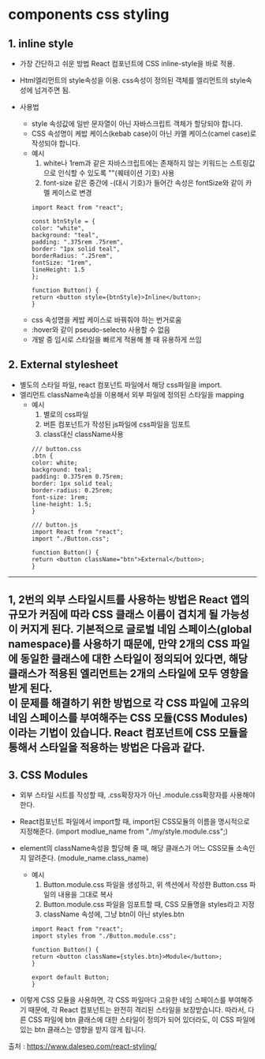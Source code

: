 # components css styling

## 1. inline style
- 가장 간단하고 쉬운 방법 React 컴포넌트에 CSS inline-style을 바로 적용.
- Html엘리먼트의 style속성을 이용. css속성이 정의된 객체를 엘리먼트의 style속성에 넘겨주면 됨.

- 사용법
    - style 속성값에 일반 문자열이 아닌 자바스크립트 객체가 할당되야 합니다.
    - CSS 속성명이 케밥 케이스(kebab case)이 아닌 카멜 케이스(camel case)로 작성되야 합니다.
    - 예시
        1) white나 1rem과 같은 자바스크립트에는 존재하지 않는 키워드는 스트링값으로 인식할 수 있도록 ""(퀘테이션 기호) 사용
        2) font-size 같은 중간에 -(대시 기호)가 들어간 속성은 fontSize와 같이 카멜 케이스로 변경
        ```
        import React from "react";

        const btnStyle = {
        color: "white",
        background: "teal",
        padding: ".375rem .75rem",
        border: "1px solid teal",
        borderRadius: ".25rem",
        fontSize: "1rem",
        lineHeight: 1.5
        };

        function Button() {
        return <button style={btnStyle}>Inline</button>;
        }
        ```
    - css 속성명을 케밥 케이스로 바꿔줘야 하는 번거로움
    - :hover와 같이 pseudo-selecto 사용할 수 없음
    - 개발 중 임시로 스타일을 빠르게 적용해 볼 때 유용하게 쓰임

## 2. External stylesheet
- 별도의 스타일 파일, react 컴포넌트 파일에서 해당 css파일을 import.
- 엘리먼트 className속성을 이용해서 외부 파일에 정의된 스타일을 mapping
    - 예시
        1) 별로의 css파일
        2) 버튼 컴포넌트가 작성된 js파일에 css파일을 임포트
        3) class대신 className사용
        ```
        /// button.css
        .btn {
        color: white;
        background: teal;
        padding: 0.375rem 0.75rem;
        border: 1px solid teal;
        border-radius: 0.25rem;
        font-size: 1rem;
        line-height: 1.5;
        }

        /// button.js
        import React from "react";
        import "./Button.css";

        function Button() {
        return <button className="btn">External</button>;
        }
        ```

---
1, 2번의 외부 스타일시트를 사용하는 방법은 React 앱의 규모가 커짐에 따라 CSS 클래스 이름이 겹치게 될 가능성이 커지게 된다. 기본적으로 글로벌 네임 스페이스(global namespace)를 사용하기 때문에, 만약 2개의 CSS 파일에 동일한 클래스에 대한 스타일이 정의되어 있다면, 해당 클래스가 적용된 엘리먼트는 2개의 스타일에 모두 영향을 받게 된다.
<br>
이 문제를 해결하기 위한 방법으로 각 CSS 파일에 고유의 네임 스페이스를 부여해주는 CSS 모듈(CSS Modules)이라는 기법이 있습니다. React 컴포넌트에 CSS 모듈을 통해서 스타일을 적용하는 방법은 다음과 같다.
---

## 3. CSS Modules
- 외부 스타일 시트를 작성할 때, .css확장자가 아닌 .module.css확장자를 사용해야 한다.
- React컴포넌트 파일에서 import할 때, import된 CSS모듈의 이름을 명시적으로 지정해준다. (import modlue_name from "./my/style.module.css";)
- element의 className속성을 할당해 줄 때, 해당 클래스가 어느 CSS모듈 소속인지 알려준다. (module_name.class_name)

    - 예시
        1) Button.module.css 파일을 생성하고, 위 섹션에서 작성한 Button.css 파일의 내용을 그대로 복사
        2) Button.module.css 파일을 임포트할 때, CSS 모듈명을 styles라고 지정
        3) className 속성에, 그냥 btn이 아닌 styles.btn
        ```
        import React from "react";
        import styles from "./Button.module.css";

        function Button() {
        return <button className={styles.btn}>Module</button>;
        }

        export default Button;
        }
        ```

- 이렇게 CSS 모듈을 사용하면, 각 CSS 파일마다 고유한 네임 스페이스를 부여해주기 때문에, 각 React 컴포넌트는 완전히 격리된 스타일을 보장받습니다. 따라서, 다른 CSS 파일에 btn 클래스에 대한 스타일이 정의가 되어 있더라도, 이 CSS 파일에 있는 btn 클래스는 영향을 받지 않게 됩니다.

출처 : https://www.daleseo.com/react-styling/